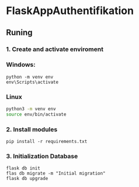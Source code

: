 # FlaskAppAuthentifikation

## Runing
### 1. Create and activate enviroment
### Windows: 
~~~shell
python -m venv env
env\Scripts\activate
~~~
### Linux
~~~bash
python3 -m venv env
source env/bin/activate
~~~

### 2. Install modules
~~~shell
pip install -r requirements.txt
~~~

### 3. Initialization Database
~~~shell
flask db init
flas db migrate -m "Initial migration"
flask db upgrade
~~~